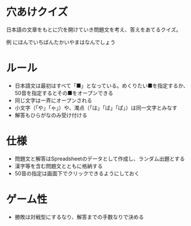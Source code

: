 # 穴あけクイズ

日本語の文章をもとに穴を開けていき問題文を考え、答えをあてるクイズ。

例
にほんでいちばんたかいやまはなんでしょう

# ルール

- 日本語文は最初はすべて「■」となっている。めくりたい■を指定するか、50音を指定するとその■をオープンできる
- 同じ文字は一斉にオープンされる
- 小文字（「や」「ゃ」）や、濁点（「は」「ば」「ぱ」）は同一文字とみなす
- 解答もひらがなのみ受け付ける

# 仕様

- 問題文と解答はSpreadsheetのデータとして作成し、ランダム出題とする
- 漢字等を含む問題文とともに格納する
- 50音の指定は画面下でクリックできるようにしておく

# ゲーム性

- 勝敗は対戦型にするなり、解答までの手数なりで決める


